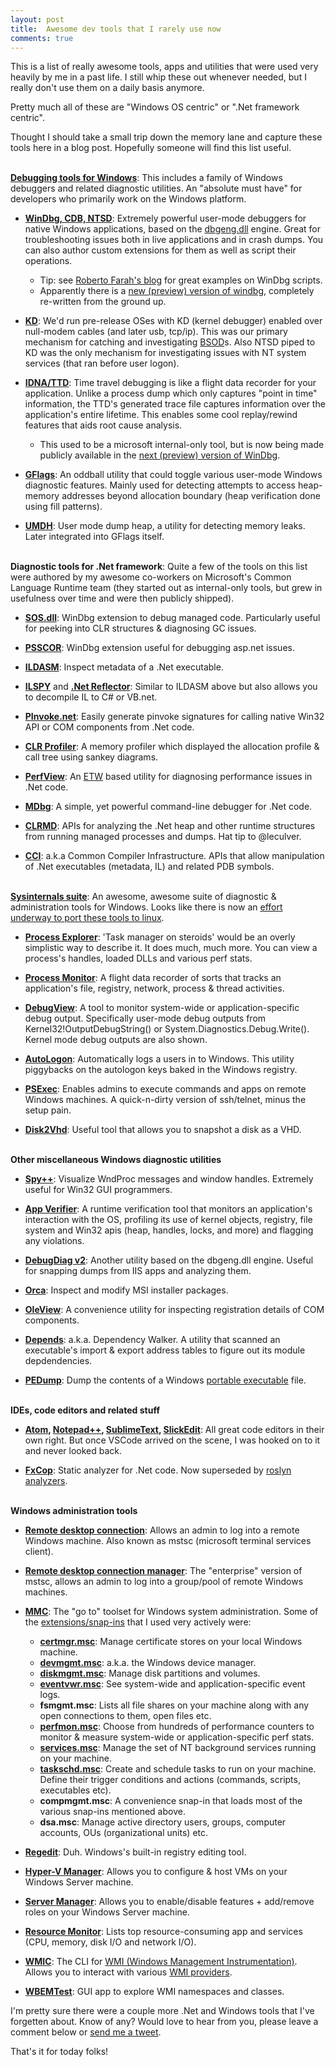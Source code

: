```yaml
---
layout: post
title:  Awesome dev tools that I rarely use now
comments: true
---
```


This is a list of really awesome tools, apps and utilities that were used very heavily by me in a past life. I still whip these out whenever needed, but I really don't use them on a daily basis anymore.

Pretty much all of these are "Windows OS centric" or  ".Net framework centric".

Thought I should take a small trip down the memory lane and capture these tools here in a blog post. Hopefully someone will find this list useful.

<br>**[Debugging tools for Windows](https://docs.microsoft.com/en-us/windows-hardware/drivers/debugger/debugger-download-tools)**: This includes a family of Windows debuggers and related diagnostic utilities. An "absolute must have" for developers who primarily work on the Windows platform.

  * **[WinDbg, CDB, NTSD](https://en.wikipedia.org/wiki/WinDbg)**: Extremely powerful user-mode debuggers for native Windows applications, based on the [dbgeng.dll](https://docs.microsoft.com/en-us/windows-hardware/drivers/debugger/introduction) engine. Great for troubleshooting issues both in live applications and in crash dumps. You can also author custom extensions for them as well as script their operations.
    * Tip: see [Roberto Farah's blog](https://blogs.msdn.microsoft.com/debuggingtoolbox/) for great examples on WinDbg scripts.
    * Apparently there is a [new (preview) version of windbg](https://docs.microsoft.com/en-us/windows-hardware/drivers/debugger/debugging-using-windbg-preview), completely re-written from the ground up.

  * **[KD](https://docs.microsoft.com/en-us/windows-hardware/drivers/debugger/debugging-using-kd-and-ntkd)**: We'd run pre-release OSes with KD (kernel debugger) enabled over null-modem cables (and later usb, tcp/ip). This was our primary mechanism for catching and investigating [BSOD](https://en.wikipedia.org/wiki/Blue_Screen_of_Death)s. Also NTSD piped to KD was the only mechanism for investigating issues with NT system services (that ran before user logon).

  * **[IDNA/TTD](https://channel9.msdn.com/Shows/Defrag-Tools/Defrag-Tools-185-Time-Travel-Debugging-Introduction)**: Time travel debugging is like a flight data recorder for your application. Unlike a process dump which only captures "point in time" information, the TTD's generated trace file captures information over the application's entire lifetime. This enables some cool replay/rewind features that aids root cause analysis.
    * This used to be a microsoft internal-only tool, but is now being made publicly available in the [next (preview) version of WinDbg](https://docs.microsoft.com/en-us/windows-hardware/drivers/debugger/debugging-using-windbg-preview).

  * **[GFlags](https://docs.microsoft.com/en-us/windows-hardware/drivers/debugger/gflags)**: An oddball utility that could toggle various user-mode Windows diagnostic features. Mainly used for detecting attempts to access heap-memory addresses beyond allocation boundary (heap verification done using fill patterns).

  * **[UMDH](https://docs.microsoft.com/en-us/windows-hardware/drivers/debugger/umdh)**: User mode dump heap, a utility for detecting memory leaks. Later integrated into GFlags itself.

<br>**Diagnostic tools for .Net framework**: Quite a few of the tools on this list were authored by my awesome co-workers on Microsoft's Common Language Runtime team (they started out as internal-only tools, but grew in usefulness over time and were then publicly shipped).

  * **[SOS.dll](https://docs.microsoft.com/en-us/dotnet/framework/tools/sos-dll-sos-debugging-extension)**: WinDbg extension to debug managed code. Particularly useful for peeking into CLR structures & diagnosing GC issues.

  * **[PSSCOR](https://www.microsoft.com/en-us/download/details.aspx?id=21255)**: WinDbg extension useful for debugging asp.net issues.

  * **[ILDASM](https://docs.microsoft.com/en-us/dotnet/framework/tools/ildasm-exe-il-disassembler)**: Inspect metadata of a .Net executable.

  * **[ILSPY](https://github.com/icsharpcode/ILSpy)** and **[.Net Reflector](https://www.red-gate.com/products/dotnet-development/reflector/)**: Similar to ILDASM above but also allows you to decompile IL to C# or VB.net.

  * **[PInvoke.net](http://pinvoke.net/)**: Easily generate pinvoke signatures for calling native Win32 API or COM components from .Net code.  

  * **[CLR Profiler](https://www.microsoft.com/en-in/download/details.aspx?id=16273)**: A memory profiler which displayed the allocation profile & call tree using sankey diagrams.

  * **[PerfView](https://github.com/Microsoft/perfview)**: An [ETW](https://docs.microsoft.com/en-us/windows/desktop/etw/about-event-tracing) based utility for diagnosing performance issues in .Net code.

  * **[MDbg](https://docs.microsoft.com/en-us/dotnet/framework/tools/mdbg-exe)**: A simple, yet powerful command-line debugger for .Net code.

  * **[CLRMD](https://github.com/Microsoft/clrmd)**: APIs for analyzing the .Net heap and other runtime structures from running managed processes and dumps. Hat tip to @leculver.

  * **[CCI](https://github.com/Microsoft/cci)**: a.k.a Common Compiler Infrastructure. APIs that allow manipulation of .Net executables (metadata, IL) and related PDB symbols.

<br>**[Sysinternals suite](https://docs.microsoft.com/en-us/sysinternals/)**: An awesome, awesome suite of diagnostic & administration tools for Windows. Looks like there is now an [effort underway to port these tools to linux](https://github.com/microsoft/procdump-for-linux).

  * **[Process Explorer](https://docs.microsoft.com/en-us/sysinternals/downloads/process-explorer)**: 'Task manager on steroids' would be an overly simplistic way to describe it. It does much, much more. You can view a process's handles, loaded DLLs and various perf stats.

  * **[Process Monitor](https://docs.microsoft.com/en-us/sysinternals/downloads/procmon)**: A flight data recorder of sorts that tracks an application's file, registry, network, process & thread activities.

  * **[DebugView](https://docs.microsoft.com/en-us/sysinternals/downloads/debugview)**: A tool to monitor system-wide or application-specific debug output. Specifically user-mode debug outputs from Kernel32!OutputDebugString() or System.Diagnostics.Debug.Write(). Kernel mode debug outputs are also shown.

  * **[AutoLogon](https://docs.microsoft.com/en-us/sysinternals/downloads/autologon)**: Automatically logs a users in to Windows. This utility piggybacks on the autologon keys baked in the Windows registry.  

  * **[PSExec](https://docs.microsoft.com/en-us/sysinternals/downloads/psexec)**: Enables admins to execute commands and apps on remote Windows machines. A quick-n-dirty version of ssh/telnet, minus the setup pain.

  * **[Disk2Vhd](https://docs.microsoft.com/en-us/sysinternals/downloads/disk2vhd)**: Useful tool that allows you to snapshot a disk as a VHD.

<br>**Other miscellaneous Windows diagnostic utilities**  

  * **[Spy++](https://docs.microsoft.com/en-us/visualstudio/debugger/introducing-spy-increment?view=vs-2017)**: Visualize WndProc messages and window handles. Extremely useful for Win32 GUI programmers.

  * **[App Verifier](https://docs.microsoft.com/en-us/windows-hardware/drivers/debugger/application-verifier)**: A runtime verification tool that monitors an application's interaction with the OS, profiling its use of kernel objects, registry, file system and Win32 apis (heap, handles, locks, and more) and flagging any violations.

  * **[DebugDiag v2](https://www.microsoft.com/en-us/download/details.aspx?id=49924)**: Another utility based on the dbgeng.dll engine. Useful for snapping dumps from IIS apps and analyzing them.

  * **[Orca](https://docs.microsoft.com/en-us/windows/desktop/msi/orca-exe)**: Inspect and modify MSI installer packages.

  * **[OleView](https://docs.microsoft.com/en-us/windows/desktop/com/using-oleview)**: A convenience utility for inspecting registration details of COM components.

  * **[Depends](https://en.wikipedia.org/wiki/Dependency_Walker)**: a.k.a. Dependency Walker. A utility that scanned an executable's import & export address tables to figure out its module depdendencies.

  * **[PEDump](http://www.wheaty.net/downloads.htm)**: Dump the contents of a Windows [portable executable](https://docs.microsoft.com/en-us/windows/desktop/debug/pe-format) file.

<br>**IDEs, code editors and related stuff**

  * **[Atom](https://atom.io/), [Notepad++](https://notepad-plus-plus.org/), [SublimeText](https://www.sublimetext.com/), [SlickEdit](https://notepad-plus-plus.org/)**: All great code editors in their own right. But once VSCode arrived on the scene, I was hooked on to it and never looked back.

  * **[FxCop](https://en.wikipedia.org/wiki/FxCop)**: Static analyzer for .Net code. Now superseded by [roslyn analyzers](https://docs.microsoft.com/en-us/visualstudio/code-quality/install-roslyn-analyzers?view=vs-2017).

<br>**Windows administration tools**

  * **[Remote desktop connection](https://support.microsoft.com/en-in/help/17463/windows-7-connect-to-another-computer-remote-desktop-connection)**: Allows an admin to log into a remote Windows machine. Also known as mstsc (microsoft terminal services client).

  * **[Remote desktop connection manager](https://www.microsoft.com/en-in/download/details.aspx?id=44989)**: The "enterprise" version of mstsc, allows an admin to log into a group/pool of remote Windows machines.

  * **[MMC](https://en.wikipedia.org/wiki/Microsoft_Management_Console)**: The "go to" toolset for Windows system administration. Some of the [extensions/snap-ins](https://blogs.msdn.microsoft.com/windowsvistanow/2009/03/30/running-microsoft-management-console-mmc-snap-ins-from-the-start-menu/) that I used very actively were:
    * **[certmgr.msc](https://docs.microsoft.com/en-us/dotnet/framework/tools/certmgr-exe-certificate-manager-tool)**: Manage certificate stores on your local Windows machine.
    * **[devmgmt.msc](https://en.wikipedia.org/wiki/Device_Manager)**: a.k.a. the Windows device manager.
    * **[diskmgmt.msc](https://docs.microsoft.com/en-us/windows-server/storage/disk-management/overview-of-disk-management)**: Manage disk partitions and volumes.
    * **[eventvwr.msc](https://en.wikipedia.org/wiki/Event_Viewer)**: See system-wide and application-specific event logs.
    * **fsmgmt.msc**: Lists all file shares on your machine along with any open connections to them, open files etc.  
    * **[perfmon.msc](https://en.wikipedia.org/wiki/Performance_Monitor)**: Choose from hundreds of performance counters to monitor & measure system-wide or application-specific perf stats.
    * **[services.msc](https://en.wikipedia.org/wiki/Service_Control_Manager)**: Manage the set of NT background services running on your machine.
    * **[taskschd.msc](https://docs.microsoft.com/en-us/windows/desktop/taskschd/task-scheduler-start-page)**: Create and schedule tasks to run on your machine. Define their trigger conditions and actions (commands, scripts, executables etc).
    * **compmgmt.msc**: A convenience snap-in that loads most of the various snap-ins mentioned above.
    * **dsa.msc**: Manage active directory users, groups, computer accounts, OUs (organizational units) etc.  

  * **[Regedit](https://support.microsoft.com/en-us/help/82821/registration-info-editor-regedit-command-line-switches)**: Duh. Windows's built-in registry editing tool.

  * **[Hyper-V Manager](https://docs.microsoft.com/en-us/virtualization/hyper-v-on-windows/about/)**: Allows you to configure & host VMs on your Windows Server machine.

  * **[Server Manager](https://docs.microsoft.com/en-us/windows-server/administration/server-manager/server-manager)**: Allows you to enable/disable features + add/remove roles on your Windows Server machine.

  * **[Resource Monitor](https://en.wikipedia.org/wiki/Resource_Monitor)**: Lists top resource-consuming app and services (CPU, memory, disk I/O and network I/O).

  * **[WMIC](https://docs.microsoft.com/en-us/windows/desktop/wmisdk/wmic)**: The CLI for [WMI (Windows Management Instrumentation)](https://docs.microsoft.com/en-us/windows/desktop/wmisdk/about-wmi). Allows you to interact with various [WMI providers](https://docs.microsoft.com/en-us/windows/desktop/wmisdk/wmi-providers).

  * **[WBEMTest](https://msdn.microsoft.com/en-us/library/dn529014.aspx)**: GUI app to explore WMI namespaces and classes.

I'm pretty sure there were a couple more .Net and Windows tools that I've forgetten about. Know of any? Would love to hear from you, please leave a comment below or [send me a tweet]({{site.author.twitter}}).

That's it for today folks!